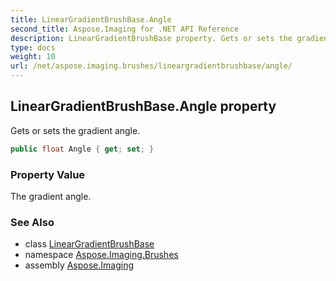 ```yaml
---
title: LinearGradientBrushBase.Angle
second_title: Aspose.Imaging for .NET API Reference
description: LinearGradientBrushBase property. Gets or sets the gradient angle
type: docs
weight: 10
url: /net/aspose.imaging.brushes/lineargradientbrushbase/angle/
---
```

## LinearGradientBrushBase.Angle property

Gets or sets the gradient angle.

```csharp
public float Angle { get; set; }
```

### Property Value

The gradient angle.

### See Also

* class [LinearGradientBrushBase](../)
* namespace [Aspose.Imaging.Brushes](../../lineargradientbrushbase/)
* assembly [Aspose.Imaging](../../../)


